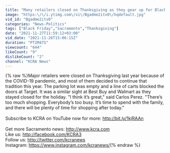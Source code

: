 ```yaml
---
title: "Many retailers closed on Thanksgiving as they gear up for Black Friday"
image: "https:\/\/i.ytimg.com\/vi\/Bgadme2itv0\/hqdefault.jpg"
vid_id: "Bgadme2itv0"
categories: "News-Politics"
tags: ["Black Friday","Sacramento","Thanksgiving"]
date: "2021-11-27T11:59:12+03:00"
vid_date: "2021-11-26T15:06:15Z"
duration: "PT2M47S"
viewcount: "644"
likeCount: "9"
dislikeCount: "2"
channel: "KCRA News"
---
```

{% raw %}Major retailers were closed on Thanksgiving last year because of the COVID-19 pandemic, and most of them decided to continue that tradition this year. The parking lot was empty and a line of carts blocked the doors at Target. It was a similar sight at Best Buy and Walmart as they stayed closed for the holiday. &quot;I think it’s great,&quot; said Carlos Perez. &quot;There’s too much shopping. Everybody’s too busy. It’s time to spend with the family, and there will be plenty of time for shopping after today.&quot;<br /><br />Subscribe to KCRA on YouTube now for more: <a rel="nofollow" target="blank" href="http://bit.ly/1kjRAAn">http://bit.ly/1kjRAAn</a><br /><br />Get more Sacramento news: <a rel="nofollow" target="blank" href="http://www.kcra.com">http://www.kcra.com</a><br />Like us: <a rel="nofollow" target="blank" href="http://facebook.com/KCRA3">http://facebook.com/KCRA3</a><br />Follow us: <a rel="nofollow" target="blank" href="http://twitter.com/kcranews">http://twitter.com/kcranews</a><br />Instagram: <a rel="nofollow" target="blank" href="https://www.instagram.com/kcranews/">https://www.instagram.com/kcranews/</a>{% endraw %}
